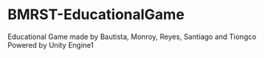 # BMRST-EducationalGame

Educational Game made by Bautista, Monroy, Reyes, Santiago and Tiongco
Powered by Unity Engine1
